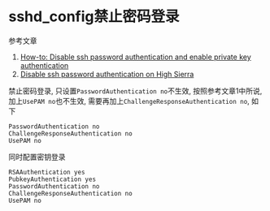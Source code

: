 # sshd_config禁止密码登录

参考文章

1. [How-to: Disable ssh password authentication and enable private key authentication](https://discussions.apple.com/thread/7488509)
2. [Disable ssh password authentication on High Sierra](https://apple.stackexchange.com/questions/315881/disable-ssh-password-authentication-on-high-sierra)

禁止密码登录, 只设置`PasswordAuthentication no`不生效, 按照参考文章1中所说, 加上`UsePAM no`也不生效, 需要再加上`ChallengeResponseAuthentication no`, 如下

```
PasswordAuthentication no
ChallengeResponseAuthentication no
UsePAM no
```

同时配置密钥登录

```
RSAAuthentication yes
PubkeyAuthentication yes
PasswordAuthentication no
ChallengeResponseAuthentication no
UsePAM no
```
